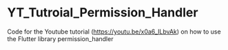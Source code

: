 # YT_Tutroial_Permission_Handler
Code for the Youtube tutorial (https://youtu.be/x0a6_ILbvAk) on how to use the Flutter library permission_handler
